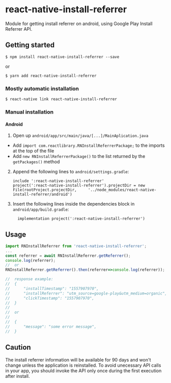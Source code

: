 
# react-native-install-referrer

Module for getting install referrer on android, using Google Play Install Referrer API.

## Getting started

`$ npm install react-native-install-referrer --save`

or

`$ yarn add react-native-install-referrer`

### Mostly automatic installation

`$ react-native link react-native-install-referrer`

### Manual installation

#### Android

1. Open up `android/app/src/main/java/[...]/MainAplication.java`
  - Add `import com.reactlibrary.RNInstallReferrerPackage;` to the imports at the top of the file
  - Add `new RNInstallReferrerPackage()` to the list returned by the `getPackages()` method
2. Append the following lines to `android/settings.gradle`:
  	```
  	include ':react-native-install-referrer'
  	project(':react-native-install-referrer').projectDir = new File(rootProject.projectDir, 	'../node_modules/react-native-install-referrer/android')
  	```
3. Insert the following lines inside the dependencies block in `android/app/build.gradle`:
  	```
      implementation project(':react-native-install-referrer')
  	```

## Usage
```javascript
import RNInstallReferrer from 'react-native-install-referrer';
...
const referrer = await RNInstallReferrer.getReferrer();
console.log(referrer);
//  or
RNInstallReferrer.getReferrer().then(referrer=>console.log(referrer));

//  response example:
//  {
//  	"installTimestamp": "1557907970",
//  	"installReferrer": "utm_source=google-play&utm_medium=organic",
//  	"clickTimestamp": "1557907970",
//  }
//
//  or
//
//  {
//  	"message": "some error message",
//  }
```

## Caution
The install referrer information will be available for 90 days and won't change unless the application is reinstalled. To avoid unecessary API calls in your app, you should invoke the API only once during the first execution after install. 